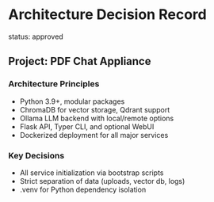 # Architecture Decision Record

status: approved

## Project: PDF Chat Appliance

### Architecture Principles

- Python 3.9+, modular packages
- ChromaDB for vector storage, Qdrant support
- Ollama LLM backend with local/remote options
- Flask API, Typer CLI, and optional WebUI
- Dockerized deployment for all major services

### Key Decisions

- All service initialization via bootstrap scripts
- Strict separation of data (uploads, vector db, logs)
- .venv for Python dependency isolation
